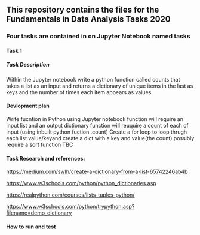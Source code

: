 
## This repository contains the files for the Fundamentals in Data Analysis Tasks 2020

### Four tasks are contained in on Jupyter Notebook named tasks

#### Task 1

##### Task Description
Within the Jupyter notebook write a python function called counts that takes a list as an input and returns a dictionary of unique items in the last as keys and the number of times each item appears as values.


#### Devlopment plan
Write fucntion in Python using Jupyter notebook 
function will require an input list and an output dictionary
function will reuquire a count of each of input (using inbuilt python fuction .count)
Create a for loop to loop thrugh each list value/keyand create a dict with a key and value(the count)
possibly require a sort function TBC


#### Task Research and references:
https://medium.com/swlh/create-a-dictionary-from-a-list-65742246ab4b

https://www.w3schools.com/python/python_dictionaries.asp

https://realpython.com/courses/lists-tuples-python/

https://www.w3schools.com/python/trypython.asp?filename=demo_dictionary

#### How to run and test


